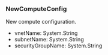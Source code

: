 ### NewComputeConfig
New compute configuration.

- vnetName: System.String
- subnetName: System.String
- securityGroupName: System.String
